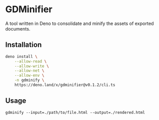 # GDMinifier

A tool written in Deno to consolidate and minify the assets of exported documents.

## Installation

```sh
deno install \
    --allow-read \
    --allow-write \
    --allow-net \
    --allow-env \
    -n gdminify \
    https://deno.land/x/gdminifier@v0.1.2/cli.ts
```

## Usage

`gdminify --input=./path/to/file.html --output=./rendered.html`
